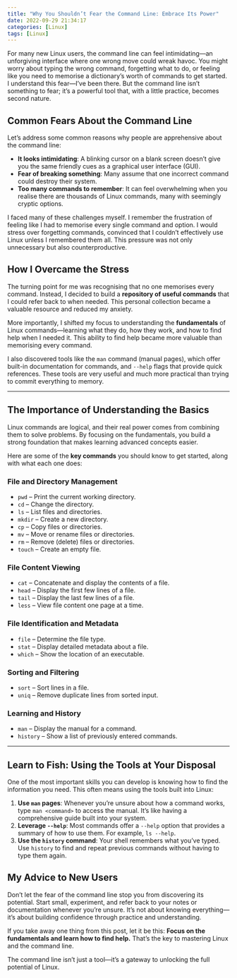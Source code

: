 ```yaml
---
title: "Why You Shouldn’t Fear the Command Line: Embrace Its Power"
date: 2022-09-29 21:34:17
categories: [Linux]
tags: [Linux]
---
```



For many new Linux users, the command line can feel intimidating—an unforgiving interface where one wrong move could wreak havoc. You might worry about typing the wrong command, forgetting what to do, or feeling like you need to memorise a dictionary’s worth of commands to get started. I understand this fear—I’ve been there. But the command line isn’t something to fear; it’s a powerful tool that, with a little practice, becomes second nature.  

## Common Fears About the Command Line  

Let’s address some common reasons why people are apprehensive about the command line:  

- **It looks intimidating**: A blinking cursor on a blank screen doesn’t give you the same friendly cues as a graphical user interface (GUI).  
- **Fear of breaking something**: Many assume that one incorrect command could destroy their system.  
- **Too many commands to remember**: It can feel overwhelming when you realise there are thousands of Linux commands, many with seemingly cryptic options.  

I faced many of these challenges myself. I remember the frustration of feeling like I had to memorise every single command and option. I would stress over forgetting commands, convinced that I couldn’t effectively use Linux unless I remembered them all. This pressure was not only unnecessary but also counterproductive.  

## How I Overcame the Stress

The turning point for me was recognising that no one memorises every command. Instead, I decided to build a **repository of useful commands** that I could refer back to when needed. This personal collection became a valuable resource and reduced my anxiety.  

More importantly, I shifted my focus to understanding the **fundamentals** of Linux commands—learning what they do, how they work, and how to find help when I needed it. This ability to find help became more valuable than memorising every command.  

I also discovered tools like the `man` command (manual pages), which offer built-in documentation for commands, and `--help` flags that provide quick references. These tools are very useful and much more practical than trying to commit everything to memory.  

---

## The Importance of Understanding the Basics  

Linux commands are logical, and their real power comes from combining them to solve problems. By focusing on the fundamentals, you build a strong foundation that makes learning advanced concepts easier.  

Here are some of the **key commands** you should know to get started, along with what each one does:  

### File and Directory Management  
- `pwd` – Print the current working directory.  
- `cd` – Change the directory.  
- `ls` – List files and directories.  
- `mkdir` – Create a new directory.  
- `cp` – Copy files or directories.  
- `mv` – Move or rename files or directories.  
- `rm` – Remove (delete) files or directories.  
- `touch` – Create an empty file.  

### File Content Viewing  
- `cat` – Concatenate and display the contents of a file.  
- `head` – Display the first few lines of a file.  
- `tail` – Display the last few lines of a file.  
- `less` – View file content one page at a time.  

### File Identification and Metadata  
- `file` – Determine the file type.  
- `stat` – Display detailed metadata about a file.  
- `which` – Show the location of an executable.  

### Sorting and Filtering  
- `sort` – Sort lines in a file.  
- `uniq` – Remove duplicate lines from sorted input.  

### Learning and History  
- `man` – Display the manual for a command.  
- `history` – Show a list of previously entered commands.  

---

## Learn to Fish: Using the Tools at Your Disposal  

One of the most important skills you can develop is knowing how to find the information you need. This often means using the tools built into Linux:  

1. **Use `man` pages**: Whenever you’re unsure about how a command works, type `man <command>` to access the manual. It’s like having a comprehensive guide built into your system.  
2. **Leverage `--help`**: Most commands offer a `--help` option that provides a summary of how to use them. For example, `ls --help`.  
3. **Use the `history` command**: Your shell remembers what you’ve typed. Use `history` to find and repeat previous commands without having to type them again.  


## My Advice to New Users  

Don’t let the fear of the command line stop you from discovering its potential. Start small, experiment, and refer back to your notes or documentation whenever you’re unsure. It’s not about knowing everything—it’s about building confidence through practice and understanding.  

If you take away one thing from this post, let it be this: **Focus on the fundamentals and learn how to find help.** That’s the key to mastering Linux and the command line.  

The command line isn’t just a tool—it’s a gateway to unlocking the full potential of Linux.  
